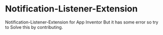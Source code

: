 # Notification-Listener-Extension
Notification-Listener-Extension for App Inventor But it has some error so try to Solve this by contributing.
